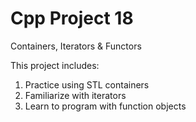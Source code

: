 # Cpp Project 18
Containers, Iterators &amp; Functors

This project includes:

1. Practice using STL containers
2. Familiarize with iterators
3. Learn to program with function objects
